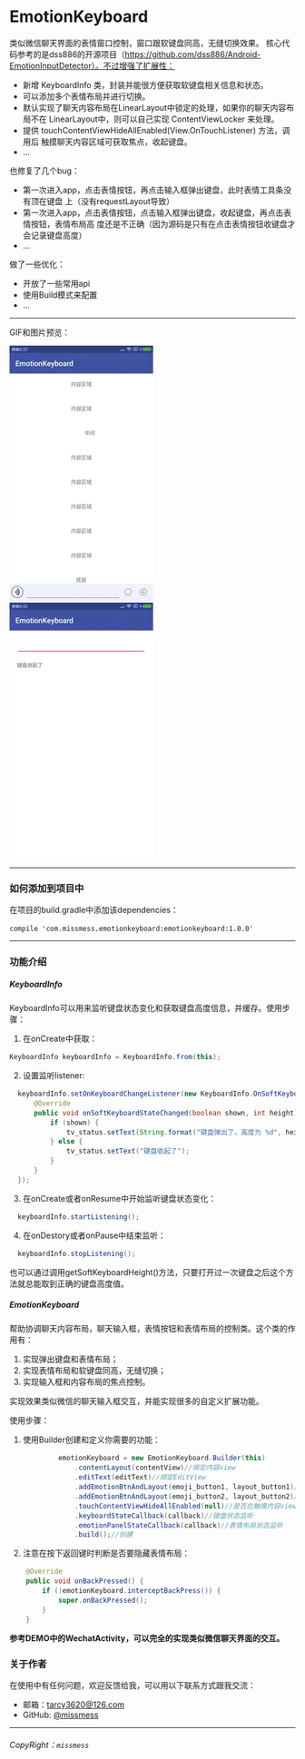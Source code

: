 # EmotionKeyboard

   类似微信聊天界面的表情窗口控制，窗口跟软键盘同高，无缝切换效果。
   核心代码参考的是dss886的开源项目（https://github.com/dss886/Android-EmotionInputDetector）。不过增强了扩展性：
   <ul>
       <li>新增 KeyboardInfo 类，封装并能很方便获取软键盘相关信息和状态。</li>
       <li>可以添加多个表情布局并进行切换。</li>
       <li>默认实现了聊天内容布局在LinearLayout中锁定的处理，如果你的聊天内容布局不在
       LinearLayout中，则可以自己实现 ContentViewLocker 来处理。</li>
       <li>提供 touchContentViewHideAllEnabled(View.OnTouchListener) 方法，调用后
       触摸聊天内容区域可获取焦点，收起键盘。</li>
       <li>...</li>
   </ul>
   也修复了几个bug：
   <ul>
       <li>第一次进入app，点击表情按钮，再点击输入框弹出键盘，此时表情工具条没有顶在键盘
       上（没有requestLayout导致）</li>
       <li>第一次进入app，点击表情按钮，点击输入框弹出键盘，收起键盘，再点击表情按钮，表情布局高
       度还是不正确（因为源码是只有在点击表情按钮收键盘才会记录键盘高度）</li>
       <li>...</li>
   </ul>
   做了一些优化：
   <ul>
	  <li>开放了一些常用api</li>
	  <li>使用Build模式来配置</li>
	  <li>...</li>
  </ul>
  
  
---
  GIF和图片预览：

  ![gif](https://raw.githubusercontent.com/missmess/EmotionKeyboard/master/raw/sample.gif)
  ![gif](https://raw.githubusercontent.com/missmess/EmotionKeyboard/master/raw/sample2.gif)

---

### 如何添加到项目中

在项目的build.gradle中添加该dependencies：

  `
    compile 'com.missmess.emotionkeyboard:emotionkeyboard:1.0.0'
  `

---

### 功能介绍

##### KeyboardInfo
  
  KeyboardInfo可以用来监听键盘状态变化和获取键盘高度信息，并缓存。使用步骤：
  
  1. 在onCreate中获取：
  ```java
  KeyboardInfo keyboardInfo = KeyboardInfo.from(this);
  ```
  
  2. 设置监听listener:
  ```java
    keyboardInfo.setOnKeyboardChangeListener(new KeyboardInfo.OnSoftKeyboardChangeListener() {
		@Override
		public void onSoftKeyboardStateChanged(boolean shown, int height) {
			if (shown) {
				tv_status.setText(String.format("键盘弹出了，高度为 %d", height));
			} else {
				tv_status.setText("键盘收起了");
			}
		}
	});
  ```
  
  3. 在onCreate或者onResume中开始监听键盘状态变化：
  ```java
    keyboardInfo.startListening();
  ```
  
  4. 在onDestory或者onPause中结束监听：
  ```java
    keyboardInfo.stopListening();
  ```
  
  也可以通过调用getSoftKeyboardHeight()方法，只要打开过一次键盘之后这个方法就总能取到正确的键盘高度值。
  
##### EmotionKeyboard

  帮助协调聊天内容布局，聊天输入框，表情按钮和表情布局的控制类。这个类的作用有：
  
  1. 实现弹出键盘和表情布局；
  2. 实现表情布局和软键盘同高，无缝切换；
  3. 实现输入框和内容布局的焦点控制。
  
  实现效果类似微信的聊天输入框交互，并能实现很多的自定义扩展功能。
  
  使用步骤：
  1. 使用Builder创建和定义你需要的功能：
  ```java
  			  emotionKeyboard = new EmotionKeyboard.Builder(this)
                  .contentLayout(contentView)//绑定内容view
                  .editText(editText)//绑定EditView
                  .addEmotionBtnAndLayout(emoji_button1, layout_button1)//添加第一个表情按钮布局
                  .addEmotionBtnAndLayout(emoji_button2, layout_button2)//第二个
                  .touchContentViewHideAllEnabled(null)//是否在触摸内容view时获取焦点隐藏键盘
                  .keyboardStateCallback(callback)//键盘状态监听
                  .emotionPanelStateCallback(callback)//表情布局状态监听
                  .build();//创建
  ```
  
  2. 注意在按下返回键时判断是否要隐藏表情布局：
  ```java
      @Override
      public void onBackPressed() {
          if (!emotionKeyboard.interceptBackPress()) {
              super.onBackPressed();
          }
      }
  ```
  
  <b>参考DEMO中的WechatActivity，可以完全的实现类似微信聊天界面的交互。</b>
  
### 关于作者
在使用中有任何问题，欢迎反馈给我，可以用以下联系方式跟我交流：

* 邮箱：<tarcy3620@126.com>
* GitHub: [@missmess](https://github.com/missmess)

---

###### CopyRight：`missmess`